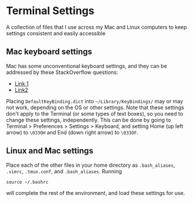 # Terminal Settings

A collection of files that I use across my Mac and Linux computers to keep settings consistent and easily accessible

## Mac keyboard settings

Mac has some unconventional keyboard settings, and they can be addressed by these StackOverflow questions:

* [Link 1](https://apple.stackexchange.com/questions/12997/can-home-and-end-keys-be-mapped-when-using-terminal)
* [Link2](http://apple.stackexchange.com/questions/16135/remap-home-and-end-to-beginning-and-end-of-line?answertab=votes#tab-top)

Placing `DefaultKeyBinding.dict` into `~/Library/KeyBindings/` may or may not work, depending on the OS or other settings. Note that these settings don't apply to the Terminal (or some types of text boxes), so you need to change these settings, independently. This can be done by going to Terminal > Preferences > Settings > Keyboard, and setting Home (up left arrow) to `\033OH` and End (down right arrow) to `\033OF`.

## Linux and Mac settings

Place each of the other files in your home directory as `.bash_aliases`, `.vimrc`, `.tmux.conf`, and `.bash_aliases`. Running
```
source ~/.bashrc
```
will complete the rest of the environment, and load these settings for use.
